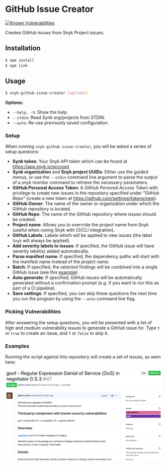 # GitHub Issue Creator

[![Known Vulnerabilities](https://snyk.io/test/github/elastic/snyk-github-issue-creator/badge.svg?targetFile=package.json)](https://snyk.io/test/github/elastic/snyk-github-issue-creator?targetFile=package.json)

Creates GitHub issues from Snyk Project issues.

## Installation

```bash
$ npm install
$ npm link
```

## Usage

```bash
$ snyk-github-issue-creator [options]
```

**Options:**

-   `--help, -h`: Show the help.
-   `--stdin`: Read Synk org/projects from STDIN.
-   `--auto`: Re-use previously saved configuration.

### Setup

When running `snyk-github-issue-creator`, you will be asked a series of
setup questions:

-   **Synk token**: Your Snyk API token which can be found at https://app.snyk.io/account.
-   **Synk organization** and **Snyk project UUIDs**: Either use the guided menus, or use the `--stdin` command line argument to parse the output of a snyk monitor command to retrieve the necessary parameters.
-   **GitHub Personal Access Token**: A _GitHub Personal Access Token_ with privilege to create new issues in the repository specified under _"GitHub Repo"_ (create a new token at https://github.com/settings/tokens/new).
-   **GitHub Owner**: The name of the owner or organization under which the GitHub repository is located.
-   **GitHub Repo**: The name of the GitHub repository where issues should be created.
-   **Project name**: Allows you to overrride the project name from Snyk (useful when runing Snyk with CI/CLI integration).
-   **GitHub Labels**: Labels which will be applied to new issues (the label `Snyk` will always be applied).
-   **Add severity labels to issues**: If specified, the GitHub issue will have severity label(s) added automatically.
-   **Parse manifest name**: If specified, the dependency paths will start with the manifest name instead of the project name.
-   **Batch**: If specified, the selected findings will be combined into a single GitHub issue (see this [example](screenshot-issue-batch.png)).
-   **Auto generate**: If specified, GitHub issues will be automatically generated without a confirmation prompt (e.g. if you want to run this as part of a CI pipeline).
-   **Save settings**: If specified, you can skip these questions the next time you run the program by using the `--auto` command line flag.

### Picking Vulnerabilities

After answering the setup questions, you will be presented with a list
of _high_ and _medium_ vulnerability issues to generate a GitHub issue
for. Type `t` or `true` to create an issue, and `f` or `false` to skip
it.

### Examples

Running the script against this repository will create a set of issues,
as seen here:

![screen shot of a created issue](screenshot-issue-dogfooding.png)
